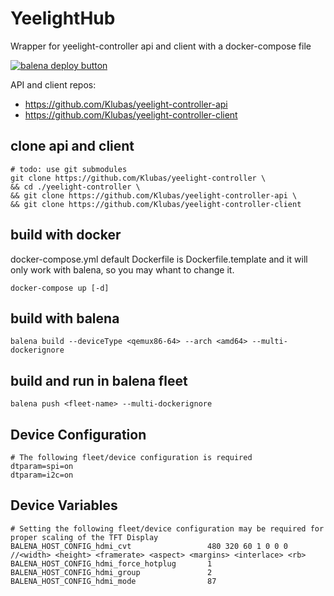 # YeelightHub

Wrapper for yeelight-controller api and client with a docker-compose file

[![balena deploy button](https://www.balena.io/deploy.svg)](https://dashboard.balena-cloud.com/deploy?repoUrl=https://github.com/klubas/yeelight-controller&defaultDeviceType=raspberrypi3)

API and client repos:
* https://github.com/Klubas/yeelight-controller-api
* https://github.com/Klubas/yeelight-controller-client 

## clone api and client
    
    # todo: use git submodules
    git clone https://github.com/Klubas/yeelight-controller \
    && cd ./yeelight-controller \
    && git clone https://github.com/Klubas/yeelight-controller-api \
    && git clone https://github.com/Klubas/yeelight-controller-client  

## build with docker
docker-compose.yml default Dockerfile is Dockerfile.template and it will only work with balena, so you may whant to change it.

    docker-compose up [-d]

## build with balena 

    balena build --deviceType <qemux86-64> --arch <amd64> --multi-dockerignore

## build and run in balena fleet

    balena push <fleet-name> --multi-dockerignore

## Device Configuration
    # The following fleet/device configuration is required
    dtparam=spi=on
    dtparam=i2c=on
    
## Device Variables
    # Setting the following fleet/device configuration may be required for proper scaling of the TFT Display 
    BALENA_HOST_CONFIG_hdmi_cvt                 480 320 60 1 0 0 0      //<width> <height> <framerate> <aspect> <margins> <interlace> <rb>
    BALENA_HOST_CONFIG_hdmi_force_hotplug 	    1
    BALENA_HOST_CONFIG_hdmi_group 	            2
    BALENA_HOST_CONFIG_hdmi_mode 	            87

